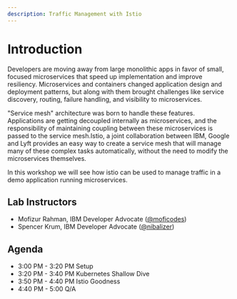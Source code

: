 ```yaml
---
description: Traffic Management with Istio
---
```


# Introduction

Developers are moving away from large monolithic apps in favor of small, focused microservices that speed up implementation and improve resiliency. Microservices and containers changed application design and deployment patterns, but along with them brought challenges like service discovery, routing, failure handling, and visibility to microservices.  
  
"Service mesh" architecture was born to handle these features. Applications are getting decoupled internally as microservices, and the responsibility of maintaining coupling between these microservices is passed to the service mesh.Istio, a joint collaboration between IBM, Google and Lyft provides an easy way to create a service mesh that will manage many of these complex tasks automatically, without the need to modify the microservices themselves.  
  
In this workshop we will see how istio can be used to manage traffic in a demo application running microservices.

## Lab Instructors

* Mofizur Rahman, IBM Developer Advocate \([@moficodes](https://twitter.com/moficodes)\)
* Spencer Krum, IBM Developer Advocate \([@nibalizer](https://twitter.com/nibalizer)\)

## Agenda

* 3:00 PM - 3:20 PM Setup
* 3:20 PM - 3:40 PM Kubernetes Shallow Dive
* 3:50 PM - 4:40 PM Istio Goodness
* 4:40 PM - 5:00 Q/A

